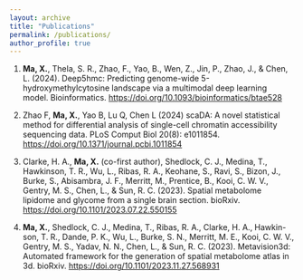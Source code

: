 ```yaml
---
layout: archive
title: "Publications"
permalink: /publications/
author_profile: true
---
```


1. **Ma, X.**, Thela, S. R., Zhao, F., Yao, B., Wen, Z., Jin, P., Zhao, J., & Chen, L.
(2024). Deep5hmc: Predicting genome-wide 5-hydroxymethylcytosine
landscape via a multimodal deep learning model. Bioinformatics. <https://doi.org/10.1093/bioinformatics/btae528>

1. Zhao F, **Ma, X.**, Yao B, Lu Q, Chen L (2024) scaDA: A novel statistical method for differential analysis of single-cell chromatin accessibility sequencing data. PLoS Comput Biol 20(8): e1011854. <https://doi.org/10.1371/journal.pcbi.1011854>

1. Clarke, H. A., **Ma, X.** (co-first author), Shedlock, C. J., Medina, T., Hawkinson, T. R., Wu, L.,
Ribas, R. A., Keohane, S., Ravi, S., Bizon, J., Burke, S., Abisambra,
J. F., Merritt, M., Prentice, B., Kooi, C. W. V., Gentry, M. S., Chen, L.,
& Sun, R. C. (2023). Spatial metabolome lipidome and glycome from
a single brain section. bioRxiv. <https://doi.org/10.1101/2023.07.22.550155>
   
1. **Ma, X.**, Shedlock, C. J., Medina, T., Ribas, R. A., Clarke, H. A., Hawkin-
son, T. R., Dande, P. K., Wu, L., Burke, S. N., Merritt, M. E., Kooi,
C. W. V., Gentry, M. S., Yadav, N. N., Chen, L., & Sun, R. C. (2023).
Metavision3d: Automated framework for the generation of spatial metabolome
atlas in 3d. bioRxiv. <https://doi.org/10.1101/2023.11.27.568931>

